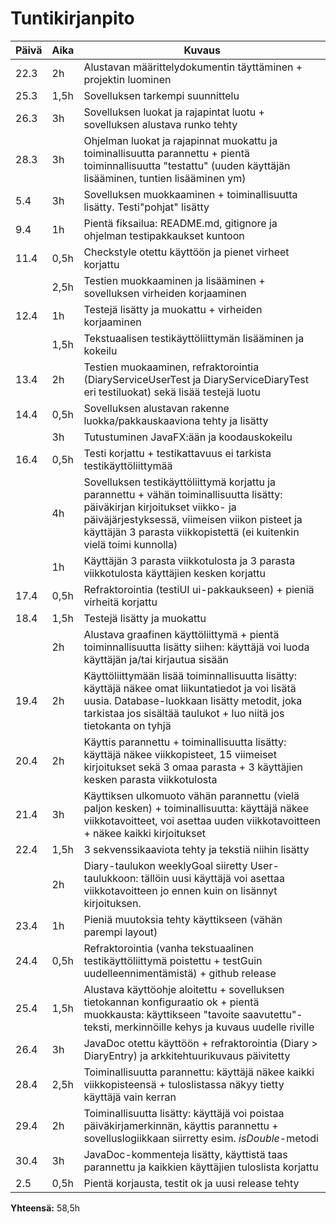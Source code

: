 # Tuntikirjanpito #

  Päivä     |    Aika   | Kuvaus 
----------- | ----------| ------------
| 22.3 |  2h | Alustavan määrittelydokumentin täyttäminen + projektin luominen
| 25.3 | 1,5h| Sovelluksen tarkempi suunnittelu
| 26.3 |  3h | Sovelluksen luokat ja rajapintat luotu + sovelluksen alustava runko tehty
| 28.3 |  3h | Ohjelman luokat ja rajapinnat muokattu ja toiminallisuutta parannettu + pientä toiminnallisuutta "testattu" (uuden käyttäjän lisääminen, tuntien lisääminen ym)
| 5.4  |  3h    | Sovelluksen muokkaaminen + toiminallisuutta lisätty. Testi"pohjat" lisätty
| 9.4  |  1h    | Pientä fiksailua: README.md, gitignore ja ohjelman testipakkaukset kuntoon
| 11.4 |  0,5h  | Checkstyle otettu käyttöön ja pienet virheet korjattu
|      |  2,5h  | Testien muokkaaminen ja lisääminen + sovelluksen virheiden korjaaminen
| 12.4 |  1h    | Testejä lisätty ja muokattu + virheiden korjaaminen
|      |  1,5h  | Tekstuaalisen testikäyttöliittymän lisääminen ja kokeilu
| 13.4 |  2h    | Testien muokaaminen, refraktorointia (DiaryServiceUserTest ja DiaryServiceDiaryTest eri testiluokat) sekä lisää testejä luotu
| 14.4 |  0,5h  | Sovelluksen alustavan rakenne luokka/pakkauskaaviona tehty ja lisätty
|      |  3h    | Tutustuminen JavaFX:ään ja koodauskokeilu
| 16.4 |  0,5h  | Testi korjattu + testikattavuus ei tarkista testikäyttöliittymää
|      |  4h    | Sovelluksen testikäyttöliittymä korjattu ja parannettu + vähän toiminallisuutta lisätty: päiväkirjan kirjoitukset   viikko- ja päiväjärjestyksessä, viimeisen viikon pisteet ja käyttäjän 3 parasta viikkopistettä (ei kuitenkin vielä toimi kunnolla)
|      |  1h    | Käyttäjän 3 parasta viikkotulosta ja 3 parasta viikkotulosta käyttäjien kesken korjattu 
| 17.4 |  0,5h  | Refraktorointia (testiUI ui-pakkaukseen) + pieniä virheitä korjattu
| 18.4 |  1,5h  | Testejä lisätty ja muokattu
|      |  2h    | Alustava graafinen käyttöliittymä + pientä toiminnallisuutta lisätty siihen: käyttäjä voi luoda käyttäjän ja/tai kirjautua sisään
| 19.4 |  2h    | Käyttöliittymään lisää toiminnallisuutta lisätty: käyttäjä näkee omat liikuntatiedot ja voi lisätä uusia. Database-luokkaan lisätty metodit, joka tarkistaa jos sisältää taulukot + luo niitä jos tietokanta on tyhjä
| 20.4 |  2h    | Käyttis parannettu + toiminallisuutta lisätty: käyttäjä näkee viikkopisteet, 15 viimeiset kirjoitukset sekä 3 omaa parasta + 3 käyttäjien kesken parasta viikkotulosta
| 21.4 |  3h    | Käyttiksen ulkomuoto vähän parannettu (vielä paljon kesken) + toiminallisuutta: käyttäjä näkee viikkotavoitteet, voi asettaa uuden viikkotavoitteen + näkee kaikki kirjoitukset
| 22.4 |  1,5h    | 3 sekvenssikaaviota tehty ja tekstiä niihin lisätty
|      |  2h    | Diary-taulukon weeklyGoal siiretty User-taulukkoon: tällöin uusi käyttäjä voi asettaa viikkotavoitteen jo ennen kuin on lisännyt kirjoituksen.
| 23.4 |  1h    | Pieniä muutoksia tehty käyttikseen (vähän parempi layout)
| 24.4 |  0,5h  | Refraktorointia (vanha tekstuaalinen testikäyttöliittymä poistettu + testGuin uudelleennimentämistä) + github release
| 25.4 |  1,5h  | Alustava käyttöohje aloitettu + sovelluksen tietokannan konfiguraatio ok + pientä muokkausta: käyttikseen "tavoite saavutettu"-teksti, merkinnöille kehys ja kuvaus uudelle riville
| 26.4 |  3h    | JavaDoc otettu käyttöön + refraktorointia (Diary > DiaryEntry) ja arkkitehtuurikuvaus päivitetty
| 28.4 |  2,5h  | Toiminallisuutta parannettu: käyttäjä näkee kaikki viikkopisteensä + tuloslistassa näkyy tietty käyttäjä vain kerran 
| 29.4 |  2h    | Toiminallisuutta lisätty: käyttäjä voi poistaa päiväkirjamerkinnän, käyttis parannettu + sovelluslogiikkaan siirretty esim. *isDouble*-metodi
| 30.4 |  3h  | JavaDoc-kommenteja lisätty, käyttistä taas parannettu ja kaikkien käyttäjien tuloslista korjattu
| 2.5 |  0,5h   | Pientä korjausta, testit ok ja uusi release tehty

**Yhteensä:** 58,5h
